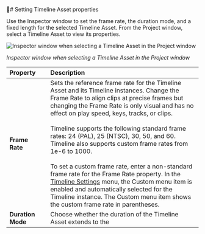                                                                                                                                                                                                                                                                                                                                                                                                                                                                                                                                # Setting Timeline Asset properties

Use the Inspector window to set the frame rate, the duration mode, and a fixed length for the selected Timeline Asset. From the Project window, select a Timeline Asset to view its properties. 

![Inspector window when selecting a Timeline Asset in the Project window ](images/timeline_inspector_timeline.png)

_Inspector window when selecting a Timeline Asset in the Project window_

|**Property**||**Description**|
|:---|:---|:---|
|**Frame Rate**||Sets the reference frame rate for the Timeline Asset and its Timeline instances. Change the Frame Rate to align clips at precise frames but changing the Frame Rate is only visual and has no effect on play speed, keys, tracks, or clips.<br /><br/>Timeline supports the following standard frame rates: 24 (PAL), 25 (NTSC), 30, 50, and 60. Timeline also supports custom frame rates from 1e-6 to 1000.<br /><br />To set a custom frame rate, enter a non-standard frame rate for the Frame Rate property. In the [Timeline Settings](tl_settings.md) menu, the Custom menu item is enabled and automatically selected for the Timeline instance. The Custom menu item shows the custom frame rate in parentheses.|
| **Duration Mode**||Choose whether the duration of the Timeline Asset extends to the